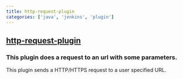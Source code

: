 ```yaml
---
title: http-request-plugin
categories: ['java', 'jenkins', 'plugin']
---
```

## [http-request-plugin](https://github.com/jenkinsci/http-request-plugin)

### This plugin does a request to an url with some parameters.


This plugin sends a HTTP/HTTPS request to a user specified URL.
